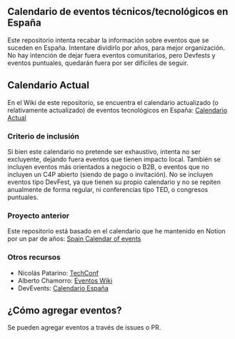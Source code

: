 ## Calendario de eventos técnicos/tecnológicos en España
Este repositorio intenta recabar la información sobre eventos que se suceden en España. Intentare dividirlo por años, para mejor organización. No hay intención de dejar fuera eventos comunitarios, pero Devfests y eventos puntuales, quedarán fuera por ser difíciles de seguir.

## Calendario Actual
En el Wiki de este repositorio, se encuentra el calendario actualizado (o relativamente actualizado) de eventos tecnológicos en España:
[Calendario Actual](https://github.com/francjp/spanish-events/wiki)

### Criterio de inclusión
Si bien este calendario no pretende ser exhaustivo, intenta no ser excluyente, dejando fuera eventos que tienen impacto local. También se incluyen eventos más orientados a negocio o B2B, o eventos que no incluyen un C4P abierto (siendo de pago o invitación). No se incluyen eventos tipo DevFest, ya que tienen su propio calendario y no se repiten anualmente de forma regular, ni conferencias tipo TED, o congresos puntuales.

### Proyecto anterior
Este repositorio está basado en el calendario que he mantenido en Notion por un par de años: [Spain Calendar of events](https://opennebula24.notion.site/f7baf005651f4c238d4d8d0c25bdb737?v=35c79f8447f64e4ea8cfe3d603b76104&pvs=4)

### Otros recursos
* Nicolás Patarino: [TechConf](https://techconf.es/)
* Alberto Chamorro: [Eventos Wiki](https://www.eventos.wiki/)
* DevEvents: [Calendario España](https://dev.events/EU/ES/tech)

## ¿Cómo agregar eventos?
Se pueden agregar eventos a través de issues o PR.
